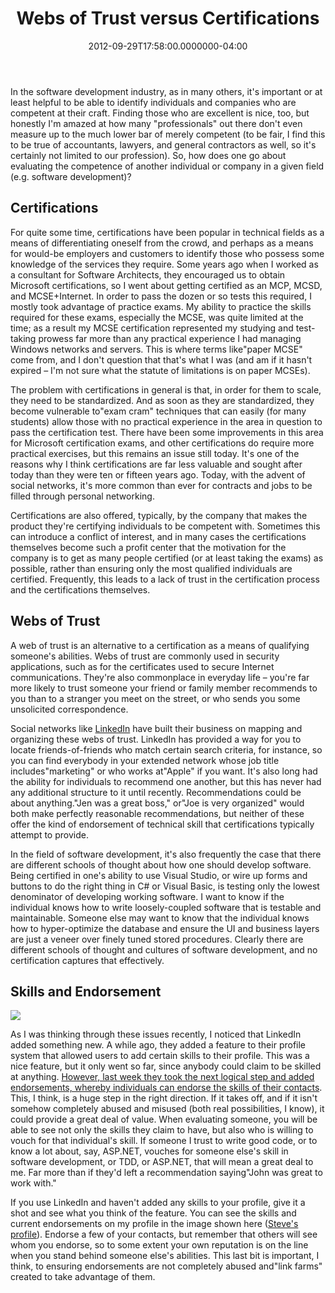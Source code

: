 ﻿---
title: Webs of Trust versus Certifications
date: "2012-09-29T17:58:00.0000000-04:00"
description: In the software development industry, as in many others, it's important or at least helpful to be able to identify individuals and companies who are competent at their craft.
featuredImage: /img/handshake-3382504_1280.jpg
---

In the software development industry, as in many others, it's important or at least helpful to be able to identify individuals and companies who are competent at their craft. Finding those who are excellent is nice, too, but honestly I'm amazed at how many "professionals" out there don't even measure up to the much lower bar of merely competent (to be fair, I find this to be true of accountants, lawyers, and general contractors as well, so it's certainly not limited to our profession). So, how does one go about evaluating the competence of another individual or company in a given field (e.g. software development)?

## Certifications

For quite some time, certifications have been popular in technical fields as a means of differentiating oneself from the crowd, and perhaps as a means for would-be employers and customers to identify those who possess some knowledge of the services they require. Some years ago when I worked as a consultant for Software Architects, they encouraged us to obtain Microsoft certifications, so I went about getting certified as an MCP, MCSD, and MCSE+Internet. In order to pass the dozen or so tests this required, I mostly took advantage of practice exams. My ability to practice the skills required for these exams, especially the MCSE, was quite limited at the time; as a result my MCSE certification represented my studying and test-taking prowess far more than any practical experience I had managing Windows networks and servers. This is where terms like"paper MCSE" come from, and I don't question that that's what I was (and am if it hasn't expired – I'm not sure what the statute of limitations is on paper MCSEs).

The problem with certifications in general is that, in order for them to scale, they need to be standardized. And as soon as they are standardized, they become vulnerable to"exam cram" techniques that can easily (for many students) allow those with no practical experience in the area in question to pass the certification test. There have been some improvements in this area for Microsoft certification exams, and other certifications do require more practical exercises, but this remains an issue still today. It's one of the reasons why I think certifications are far less valuable and sought after today than they were ten or fifteen years ago. Today, with the advent of social networks, it's more common than ever for contracts and jobs to be filled through personal networking.

Certifications are also offered, typically, by the company that makes the product they're certifying individuals to be competent with. Sometimes this can introduce a conflict of interest, and in many cases the certifications themselves become such a profit center that the motivation for the company is to get as many people certified (or at least taking the exams) as possible, rather than ensuring only the most qualified individuals are certified. Frequently, this leads to a lack of trust in the certification process and the certifications themselves.

## Webs of Trust

A web of trust is an alternative to a certification as a means of qualifying someone's abilities. Webs of trust are commonly used in security applications, such as for the certificates used to secure Internet communications. They're also commonplace in everyday life – you're far more likely to trust someone your friend or family member recommends to you than to a stranger you meet on the street, or who sends you some unsolicited correspondence.

Social networks like [LinkedIn](http://linkedin.com/) have built their business on mapping and organizing these webs of trust. LinkedIn has provided a way for you to locate friends-of-friends who match certain search criteria, for instance, so you can find everybody in your extended network whose job title includes"marketing" or who works at"Apple" if you want. It's also long had the ability for individuals to recommend one another, but this has never had any additional structure to it until recently. Recommendations could be about anything."Jen was a great boss," or"Joe is very organized" would both make perfectly reasonable recommendations, but neither of these offer the kind of endorsement of technical skill that certifications typically attempt to provide.

In the field of software development, it's also frequently the case that there are different schools of thought about how one should develop software. Being certified in one's ability to use Visual Studio, or wire up forms and buttons to do the right thing in C# or Visual Basic, is testing only the lowest denominator of developing working software. I want to know if the individual knows how to write loosely-coupled software that is testable and maintainable. Someone else may want to know that the individual knows how to hyper-optimize the database and ensure the UI and business layers are just a veneer over finely tuned stored procedures. Clearly there are different schools of thought and cultures of software development, and no certification captures that effectively.

## Skills and Endorsement

![](/img/skills.png)

As I was thinking through these issues recently, I noticed that LinkedIn added something new. A while ago, they added a feature to their profile system that allowed users to add certain skills to their profile. This was a nice feature, but it only went so far, since anybody could claim to be skilled at anything. [However, last week they took the next logical step and added endorsements, whereby individuals can endorse the skills of their contacts](http://blog.linkedin.com/2012/09/24/introducing-endorsements-give-kudos-with-just-one-click). This, I think, is a huge step in the right direction. If it takes off, and if it isn't somehow completely abused and misused (both real possibilities, I know), it could provide a great deal of value. When evaluating someone, you will be able to see not only the skills they claim to have, but also who is willing to vouch for that individual's skill. If someone I trust to write good code, or to know a lot about, say, ASP.NET, vouches for someone else's skill in software development, or TDD, or ASP.NET, that will mean a great deal to me. Far more than if they'd left a recommendation saying"John was great to work with."

If you use LinkedIn and haven't added any skills to your profile, give it a shot and see what you think of the feature. You can see the skills and current endorsements on my profile in the image shown here ([Steve's profile](http://www.linkedin.com/in/stevenandrewsmith)). Endorse a few of your contacts, but remember that others will see whom you endorse, so to some extent your own reputation is on the line when you stand behind someone else's abilities. This last bit is important, I think, to ensuring endorsements are not completely abused and"link farms" created to take advantage of them.


